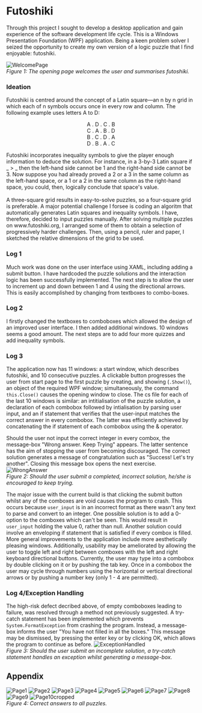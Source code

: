 # Futoshiki
Through this project I sought to develop a desktop application and gain experience of the software development life cycle. This is a Windows Presentation Foundation (WPF) application. Being a keen problem solver I seized the opportunity to create my own version of a logic puzzle that I find enjoyable: futoshiki.

![WelcomePage](https://user-images.githubusercontent.com/54633579/71023097-f0602600-20f9-11ea-97b0-ae21fd2e9b7e.png)  
*Figure 1: The opening page welcomes the user and summarises futoshiki.*

### Ideation
Futoshiki is centred around the concept of a Latin square—an n by n grid in which each of n symbols occurs once in every row and column. The following example uses letters A to D:  
<p align="center">A . D . C . B<br>  
C . A . B . D<br>  
B . C . D . A<br>  
D . B . A . C</p>     
Futoshiki incorporates inequality symbols to give the player enough information to deduce the solution. For instance, in a 3-by-3 Latin square if _ > _ then the left-hand side cannot be 1 and the right-hand side cannot be 3. Now suppose you had already proved a 2 or a 3 in the same column as the left-hand space, or a 1 or a 2 in the same column as the right-hand space, you could, then, logically conclude that space's value.
<br><br>A three-square grid results in easy-to-solve puzzles, so a four-square grid is preferable. A major potential challenge I forsee is coding an algoritm that automatically generates Latin squares and inequality symbols. I have, therefore, decided to input puzzles manually. After solving multiple puzzles on www.futoshiki.org, I arranged some of them to obtain a selection of progressively harder challenges. Then, using a pencil, ruler and paper, I sketched the relative dimensions of the grid to be used.
                  
### Log 1
Much work was done on the user interface using XAML, including adding a submit button. I have hardcoded the puzzle solutions and the interaction logic has been successfully implemented. The next step is to allow the user to increment up and down between 1 and 4 using the directional arrows. This is easily accomplished by changing from textboxes to combo-boxes.
      
### Log 2
I firstly changed the textboxes to comboboxes which allowed the design of an improved user interface. I then added additional windows. 10 windows seems a good amount. The next steps are to add four more quizzes and add inequality symbols.
      
### Log 3
The application now has 11 windows: a start window, which describes futoshiki, and 10 consecutive puzzles. A clickable button progresses the user from start page to the first puzzle by creating, and showing (`.Show()`), an object of the required WPF window; simultaneously, the command `this.Close()` causes the opening window to close. The cs file for each of the last 10 windows is similar: an intitialisation of the puzzle solution, a declaration of each combobox followed by intialisation by parsing user input, and an if statement that verifies that the user-input matches the correct answer in every combobox. The latter was efficiently achieved by concatenating the if statement of each combobox using the & operator.
      
Should the user not input the correct integer in every combox, the message-box "Wrong answer. Keep Trying" appears. The latter sentence has the aim of stopping the user from becoming discouraged. The correct solution generates a message of congratulation such as "Success! Let's try another". Closing this message box opens the next exercise.
![WrongAnswer](https://user-images.githubusercontent.com/54633579/71023368-7f6d3e00-20fa-11ea-9123-549597975148.png)  
*Figure 2: Should the user submit a completed, incorrect solution, he/she is encouraged to keep trying.*

The major issue with the current build is that clicking the submit button whilst any of the comboxes are void causes the program to crash. This occurs because `user_input` is in an incorrect format as there wasn't any text to parse and convert to an integer. One possible solution is to add a 0-option to the comboxes which can't be seen. This would result in `user_input` holding the value 0, rather than null. Another solution could involve an enveloping if statement that is satisfied if every combox is filled. More general improvements to the application include more aesthetically pleasing windows. Additionally, usability may be ameliorated by allowing the user to toggle left and right between comboxes with the left and right keyboard directional buttons. Currently, the user may type into a combobox by double clicking on it or by pushing the tab key. Once in a combobox the user may cycle through numbers using the horizontal or vertical directional arrows or by pushing a number key (only 1 - 4 are permitted).

### Log 4/Exception Handling
The high-risk defect decribed above, of empty comboboxes leading to failure, was resolved through a method not previously suggested. A try-catch statement has been implemented which prevents `System.FormatException` from crashing the program. Instead, a message-box informs the user "You have not filled in all the boxes." This message may be dismissed, by pressing the enter key or by clicking OK, which allows the program to continue as before.
![ExceptionHandled](https://user-images.githubusercontent.com/54633579/71023664-205bf900-20fb-11ea-89a9-8f73686c34bb.png)  
*Figure 3: Should the user submit an incomplete solution, a try-catch statement handles an exception whilst generating a message-box.*

## Appendix
![Page1](https://user-images.githubusercontent.com/54633579/71072283-10352f80-2176-11ea-818e-6018be833668.png)
![Page2](https://user-images.githubusercontent.com/54633579/71072310-217e3c00-2176-11ea-951e-7fd2576837fb.png)
![Page3](https://user-images.githubusercontent.com/54633579/71072327-2b07a400-2176-11ea-8bd3-367ad6235ef2.png)
![Page4](https://user-images.githubusercontent.com/54633579/71072649-da447b00-2176-11ea-95bd-1f1c47ed9ff1.png)
![Page5](https://user-images.githubusercontent.com/54633579/71072705-f21bff00-2176-11ea-96d3-79636a48acfb.png)
![Page6](https://user-images.githubusercontent.com/54633579/71072729-ff38ee00-2176-11ea-8624-f510e12409a8.png)
![Page7](https://user-images.githubusercontent.com/54633579/71072767-1081fa80-2177-11ea-8aa5-17be99bfccad.png)
![Page8](https://user-images.githubusercontent.com/54633579/71072793-1a0b6280-2177-11ea-9fe6-abe876ca2816.png)
![Page9](https://user-images.githubusercontent.com/54633579/71072805-21327080-2177-11ea-963d-9ab41415b5ab.png)
![Page10cropped](https://user-images.githubusercontent.com/54633579/71082295-c0139880-2188-11ea-8fdb-aaed229345dc.png)  
*Figure 4: Correct answers to all puzzles.*
